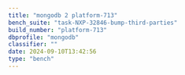 ```yaml
---
title: "mongodb 2 platform-713"
bench_suite: "task-NXP-32846-bump-third-parties"
build_number: "platform-713"
dbprofile: "mongodb"
classifier: ""
date: 2024-09-10T13:42:56
type: "bench"
---
```

